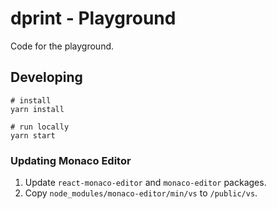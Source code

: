 # dprint - Playground

Code for the playground.

## Developing

```
# install
yarn install

# run locally
yarn start
```

### Updating Monaco Editor

1. Update `react-monaco-editor` and `monaco-editor` packages.
2. Copy `node_modules/monaco-editor/min/vs` to `/public/vs`.
